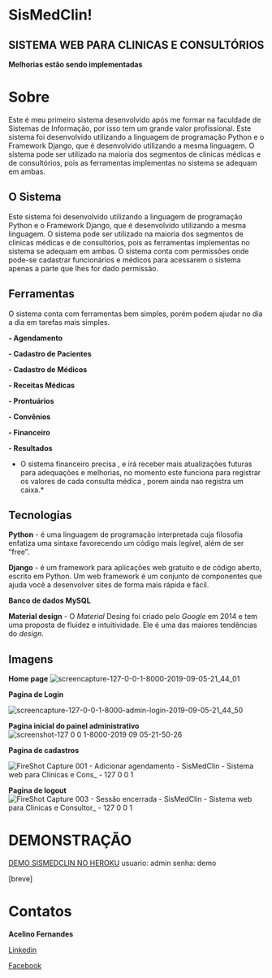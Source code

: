 # SisMedClin!

## **SISTEMA WEB PARA CLINICAS E CONSULTÓRIOS**
**Melhorias estão sendo implementadas**

# Sobre 

Este é meu primeiro sistema desenvolvido após me formar na faculdade de Sistemas de Informação, por isso tem um grande valor profissional.
Este sistema foi desenvolvido utilizando a linguagem de programação Python e o Framework Django, que é desenvolvido utilizando a mesma linguagem.
O sistema pode ser utilizado na maioria dos segmentos de clinicas médicas e de consultórios, pois as ferramentas implementas no sistema se adequam em ambas.

## O Sistema

Este sistema foi desenvolvido utilizando a linguagem de programação Python e o Framework Django, que é desenvolvido utilizando a mesma linguagem.
O sistema pode ser utilizado na maioria dos segmentos de clinicas médicas e de consultórios, pois as ferramentas implementas no sistema se adequam em ambas.
O sistema conta com permissões onde pode-se cadastrar funcionários e médicos para acessarem o sistema apenas a parte que lhes for dado permissão.

## Ferramentas

O sistema conta com ferramentas bem simples, porém podem ajudar no dia a dia em tarefas mais simples.

 **- Agendamento**
 
  **- Cadastro de Pacientes**
  
 **- Cadastro de Médicos**
 
 **- Receitas Médicas**
 
 **- Prontuários**
 
 **- Convênios** 
 
 **- Financeiro**
 
 **- Resultados**
  
  * O sistema financeiro precisa , e irá receber mais atualizações futuras para adequações e melhorias, no momento este funciona para registrar os valores de cada consulta médica , porem ainda nao registra um caixa.*

## Tecnologias

**Python** - é uma linguagem de programação interpretada cuja filosofia enfatiza uma sintaxe favorecendo um código mais legível, além de ser “free”.

**Django** - é um framework para aplicações web gratuito e de código aberto, escrito em Python. Um web framework é um conjunto de componentes que ajuda você a desenvolver sites de forma mais rápida e fácil.

**Banco de dados MySQL**

**Material design** - O _Material_ Desing foi criado pelo _Google_ em 2014 e tem uma proposta de fluidez e intuitividade. Ele é uma das maiores tendências do _design_.

## Imagens
**Home page** 
![screencapture-127-0-0-1-8000-2019-09-05-21_44_01](https://user-images.githubusercontent.com/36600320/64458095-cc3c8400-d0ca-11e9-8e7f-04c40067e76d.png)

**Pagina de Login**

![screencapture-127-0-0-1-8000-admin-login-2019-09-05-21_44_50](https://user-images.githubusercontent.com/36600320/64458121-e24a4480-d0ca-11e9-9f89-7202c8176a25.png)

**Pagina inicial do painel administrativo**
![screenshot-127 0 0 1-8000-2019 09 05-21-50-26](https://user-images.githubusercontent.com/36600320/64458153-f42be780-d0ca-11e9-8d35-a3a611e42b6b.png)

**Pagina de cadastros**

![FireShot Capture 001 - Adicionar agendamento - SisMedClin - Sistema web para Clinicas e Cons_ - 127 0 0 1](https://user-images.githubusercontent.com/36600320/64458173-00b04000-d0cb-11e9-95d6-f2e64ec5ae3b.png)

**Pagina de logout**
![FireShot Capture 003 - Sessão encerrada - SisMedClin - Sistema web para Clinicas e Consultor_ - 127 0 0 1](https://user-images.githubusercontent.com/36600320/64458185-0d349880-d0cb-11e9-9276-ca4ec5ff663c.png)


# DEMONSTRAÇÃO 

[DEMO SISMEDCLIN NO HEROKU](https://sismedclin.herokuapp.com/)
usuario: admin
senha: demo

[breve]

# Contatos
**Acelino Fernandes** 

 [Linkedin](https://www.linkedin.com/in/acelino-fernandes-da-silva-neto-bb017185/)
 
 [Facebook](https://www.facebook.com/acelinofernandesdf)

